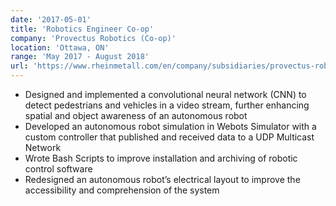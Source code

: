 ```yaml
---
date: '2017-05-01'
title: 'Robotics Engineer Co-op'
company: 'Provectus Robotics (Co-op)'
location: 'Ottawa, ON'
range: 'May 2017 - August 2018'
url: 'https://www.rheinmetall.com/en/company/subsidiaries/provectus-robotics-solutions'
---
```


- Designed and implemented a convolutional neural network (CNN) to detect pedestrians and vehicles in a video stream, further enhancing spatial and object awareness of an autonomous robot
- Developed an autonomous robot simulation in Webots Simulator with a custom controller that published and received data to a UDP Multicast Network
- Wrote Bash Scripts to improve installation and archiving of robotic control software
- Redesigned an autonomous robot’s electrical layout to improve the accessibility and comprehension of the system
